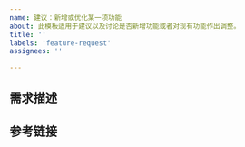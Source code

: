 ```yaml
---
name: 建议：新增或优化某一项功能
about: 此模板适用于建议以及讨论是否新增功能或者对现有功能作出调整。
title: ''
labels: 'feature-request'
assignees: ''

---
```


<!--

1. 请阅读 hexo 官方文档，看是否已经原生支持了。
2. 请搜索 issues 看是否已经有建议了。
3. 都没有的话，在下方尽可能详细描述您的需求。

-->

## 需求描述



## 参考链接
